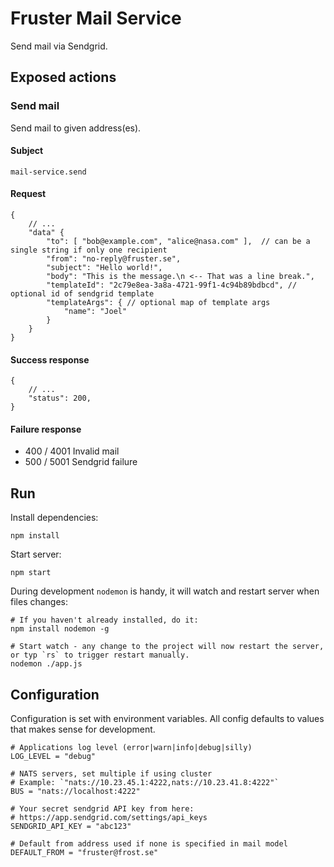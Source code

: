 # Fruster Mail Service

Send mail via Sendgrid.

## Exposed actions

### Send mail

Send mail to given address(es).

#### Subject
    
    mail-service.send

#### Request 
    
    {
        // ...
        "data" {
            "to": [ "bob@example.com", "alice@nasa.com" ],  // can be a single string if only one recipient            
            "from": "no-reply@fruster.se",
            "subject": "Hello world!",
            "body": "This is the message.\n <-- That was a line break.",
            "templateId": "2c79e8ea-3a8a-4721-99f1-4c94b89bdbcd", // optional id of sendgrid template 
            "templateArgs": { // optional map of template args
                "name": "Joel"
            }
        }
    }

#### Success response

    {
        // ...
        "status": 200,        
    }

#### Failure response

* 400 / 4001 Invalid mail
* 500 / 5001 Sendgrid failure 


## Run

Install dependencies:

    npm install

Start server:

    npm start

During development `nodemon` is handy, it will watch and restart server when files changes:

    # If you haven't already installed, do it:
    npm install nodemon -g
  
    # Start watch - any change to the project will now restart the server, or typ `rs` to trigger restart manually.
    nodemon ./app.js

## Configuration

Configuration is set with environment variables. All config defaults to values that makes sense for development.
    
    # Applications log level (error|warn|info|debug|silly)
    LOG_LEVEL = "debug"
    
    # NATS servers, set multiple if using cluster
    # Example: `"nats://10.23.45.1:4222,nats://10.23.41.8:4222"`
    BUS = "nats://localhost:4222"
    
    # Your secret sendgrid API key from here:
    # https://app.sendgrid.com/settings/api_keys
    SENDGRID_API_KEY = "abc123"
    
    # Default from address used if none is specified in mail model
    DEFAULT_FROM = "fruster@frost.se"
        
    

    
    